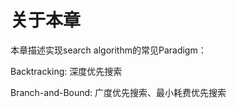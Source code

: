 # 关于本章

本章描述实现search algorithm的常见Paradigm：

Backtracking: 深度优先搜索

Branch-and-Bound: 广度优先搜索、最小耗费优先搜索

